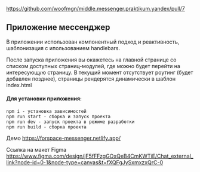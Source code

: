 https://github.com/woofmgn/middle.messenger.praktikum.yandex/pull/7

## Приложение мессенджер

В приложении использован компонентный подход и реактивность,
шаблонизация с ипользованием handlebars.


После запуска приложения вы окажетесь на главной странице со списком доступных страниц-модулей,
где можно будет перейти на интересующую страницу.
В текущий момент отсутствует роутинг (будет добавлен позднее),
страницы рендерятся динамически в шаблон index.html

#### Для установки приложения:

```
npm i - установка зависимостей
npm run start - сборка и запуск проекта
npm run dev - запуск проекта в режиме разработки
npm run build - сборка проекта
```

Демо https://forspace-messenger.netlify.app/

Ссылка на макет Figma https://www.figma.com/design/jF5fFFzgGOxQeB4CmKWTiE/Chat_external_link?node-id=0-1&node-type=canvas&t=fXQFgJySxmxzxQrC-0
